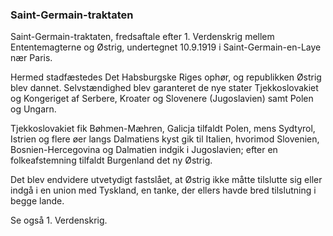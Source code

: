 ### Saint-Germain-traktaten


Saint-Germain-traktaten, fredsaftale efter 1. Verdenskrig mellem Ententemagterne og Østrig, undertegnet 10.9.1919 i Saint-Germain-en-Laye nær Paris.

Hermed stadfæstedes Det Habsburgske Riges ophør, og republikken Østrig blev dannet. Selvstændighed blev garanteret de nye stater Tjekkoslovakiet og Kongeriget af Serbere, Kroater og Slovenere (Jugoslavien) samt Polen og Ungarn.

Tjekkoslovakiet fik Bøhmen-Mæhren, Galicja tilfaldt Polen, mens Sydtyrol, Istrien og flere øer langs Dalmatiens kyst gik til Italien, hvorimod Slovenien, Bosnien-Hercegovina og Dalmatien indgik i Jugoslavien; efter en folkeafstemning tilfaldt Burgenland det ny Østrig.

Det blev endvidere utvetydigt fastslået, at Østrig ikke måtte tilslutte sig eller indgå i en union med Tyskland, en tanke, der ellers havde bred tilslutning i begge lande.

Se også 1. Verdenskrig.